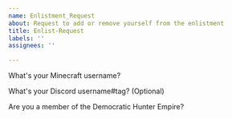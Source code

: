 ```yaml
---
name: Enlistment_Request
about: Request to add or remove yourself from the enlistment
title: Enlist-Request
labels: ''
assignees: ''

---
```


What's your Minecraft username?


What's your Discord username#tag? (Optional)


Are you a member of the Democratic Hunter Empire?
